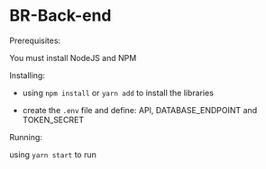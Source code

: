 # BR-Back-end


Prerequisites:

You must install NodeJS and NPM


Installing:

- using `npm install` or `yarn add` to install the libraries

- create the `.env` file and define: API, DATABASE_ENDPOINT and TOKEN_SECRET

Running:

using `yarn start` to run
